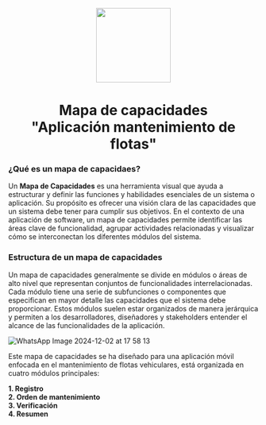 <p align='center'>
  <img src='https://github.com/user-attachments/assets/899a06d7-01dd-4f33-b0cf-48b36b632b6f' height="150">
</p>

<h1 align='center'>
  Mapa de capacidades
  <br>
  "Aplicación mantenimiento de flotas"
</h1>

### ¿Qué es un mapa de capacidaes?

Un **Mapa de Capacidades** es una herramienta visual que ayuda a estructurar y definir las funciones y habilidades esenciales de un sistema o aplicación. Su propósito es ofrecer una visión clara de las capacidades que un sistema debe tener para cumplir sus objetivos. En el contexto de una aplicación de software, un mapa de capacidades permite identificar las áreas clave de funcionalidad, agrupar actividades relacionadas y visualizar cómo se interconectan los diferentes módulos del sistema.

### Estructura de un mapa de capacidades

Un mapa de capacidades generalmente se divide en módulos o áreas de alto nivel que representan conjuntos de funcionalidades interrelacionadas. Cada módulo tiene una serie de subfunciones o componentes que especifican en mayor detalle las capacidades que el sistema debe proporcionar. Estos módulos suelen estar organizados de manera jerárquica y permiten a los desarrolladores, diseñadores y stakeholders entender el alcance de las funcionalidades de la aplicación.

![WhatsApp Image 2024-12-02 at 17 58 13](https://github.com/user-attachments/assets/7f6e137b-b883-4859-80aa-4e78f52969c0)

Este mapa de capacidades se ha diseñado para una aplicación móvil enfocada en el mantenimiento de flotas vehiculares, está organizada en cuatro módulos principales:

**1. Registro**
<br>
**2. Orden de mantenimiento**
<br>
**3. Verificación**
<br>
**4. Resumen**
<br>
